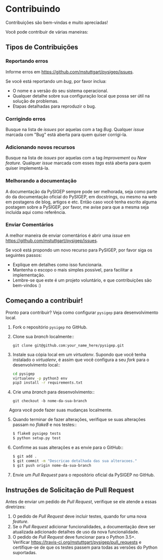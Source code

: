 # Contribuindo

Contribuições são bem-vindas e muito apreciadas!

Você pode contribuir de várias maneiras:

## Tipos de Contribuições

### Reportando erros

Informe erros em https://github.com/mstuttgart/pysigep/issues.

Se você está reportando um *bug*, por favor inclua:

* O nome e a versão do seu sistema operacional.
* Qualquer detalhe sobre sua configuração local que possa ser útil na solução de problemas.
* Etapas detalhadas para reproduzir o bug.

### Corrigindo erros

Busque na lista de *issues* por aquelas com a tag *Bug*.
Qualquer *issue* marcada com "Bug" está aberta para quem quiser corrigi-la.

### Adicionando novos recursos

Busque na lista de *issues* por aquelas com a tag *Improvement* ou *New feature*.
Qualquer *issue* marcada com esses *tags* está aberta para quem quiser implementá-la.

### Melhorando a documentação

A documentação da PySIGEP sempre pode ser melhorada, seja como parte do
da documentação oficial do PySIGEP, em docstrings, ou mesmo na web em postagens de blog, artigos e etc. Então caso você tenha escrito alguma postagem sobre a PySIGEP, por favor,
me avise para que a mesma seja incluída aqui como referência.

### Enviar Comentários

A melhor maneira de enviar comentários é abrir uma *issue* em https://github.com/mstuttgart/pysigep/issues.

Se você está propondo um novo recurso para PySIGEP, por favor siga os seguintes passos:

* Explique em detalhes como isso funcionaria.
* Mantenha o escopo o mais simples possível, para facilitar a implementação.
* Lembre-se que este é um projeto voluntário, e que contribuições são bem-vindos :)

## Começando a contribuir!

Pronto para contribuir? Veja como configurar `pysigep` para desenvolvimento local.

1. Fork o repositório `pysigep` no GitHub.
2. Clone sua *branch* localmente::

    `git clone git@github.com:your_name_here/pysigep.git`

3. Instale sua cópia local em um *virtualenv*. Supondo que você tenha instalado o *virtualenv*, é assim que você configura a seu *fork* para o desenvolvimento local::

    ```sh
    cd pysigep
    virtualenv -p python3 env
    pip3 install -r requirements.txt
    ```

4. Crie uma *branch* para desenvolvimento::

    `git checkout -b nome-da-sua-branch`

   Agora você pode fazer suas mudanças localmente.

5. Quando terminar de fazer alterações, verifique se suas alterações passam no *flake8* e nos testes::

    ```sh
    $ flake8 pysigep tests
    $ python setup.py test
    ```

6. Confirme as suas alterações e as envie para o GitHub::

    ```sh
    $ git add .
    $ git commit -m "Descricao detalhada das sua alteracoes."
    $ git push origin nome-da-sua-branch
    ```

7. Envie um *Pull Request* para o repositório oficial da PySIGEP no GitHub.

## Instruções de Solicitação de Pull Request

Antes de enviar um pedido de *Pull Request*, verifique se ele atende a essas diretrizes:

1. O pedido de *Pull Request* deve incluir testes, quando for uma nova *feature*.
2. Se o *Pull Request* adicionar funcionalidades, a documentação deve ser atualizada adicionado detalhes de uso da nova funcionalidade.
3. O pedido de *Pull Request* deve funcionar para o Python 3.5+. Verificar https://travis-ci.org/mstuttgart/pysigep/pull_requests e certifique-se de que os testes passem para todas as versões do Python suportadas.